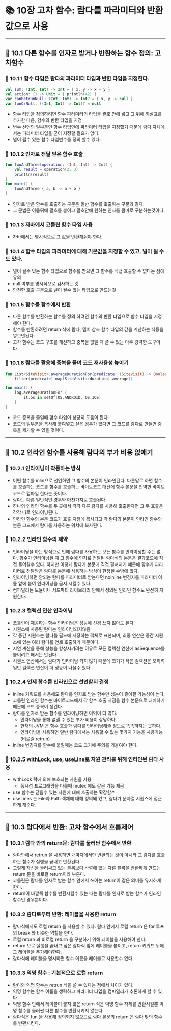 # 📚 10장 고차 함수: 람다를 파라미터와 반환값으로 사용

___

## 📖 10.1 다른 함수를 인자로 받거나 반환하는 함수 정의: 고차함수

### 🔖 10.1.1 함수 타입은 람다의 파라미터 타입과 반환 타입을 지정한다.

```kotlin
val sum: (Int, Int) -> Int = { x, y -> x + y }
val action: () -> Unit = { println(42) }
var canRetrunNull: (Int, Int) -> Int? = { x, y -> null }
var funOrNull: ((Int, Int) -> Int)? = null
```

- 함수 타입을 정의하려면 함수 파라미터의 타입을 괄호 안에 넣고 그 뒤에 화살표를 추가한 다음, 함수의 반환 타입을 지정
- 변수 선언의 일부분인 함수 타입안에 파라미터 타입을 지정했기 때문에 람다 자체에서는 파라미터 타입을 굳이 지정할 필요가 없다.
- 널이 될수 있는 함수 타입변수를 정의 할수 있다.

### 🔖 10.1.2 인자로 전달 받은 함수 호출

```kotlin
fun twoAndThree(operation: (Int, Int) -> Int) {
    val result = operation(2, 3)
    println(result)
}
fun main() {
    twoAndThree { a, b -> a + b }
}
```

- 인자로 받은 함수를 호출하는 구문은 일반 함수를 호출하는 구문과 같다.
- 그 문법은 이름뒤에 괄호를 붙이고 괄호안에 원하는 인자를 콤마로 구분하는것이다.

### 🔖 10.1.3 자바에서 코틀린 함수 타입 사용

- 자바에서는 명시적으로 그 값을 반환해줘야 한다.

### 🔖 10.1.4 함수 타입의 파라미터에 대해 기본값을 지정할 수 있고, 널이 될 수도 있다.

- 널이 될수 있는 함수 타입으로 함수를 받으면 그 함수를 직접 호출할 수 없다는 점에 유의
- null 여부를 명시적으로 검사하는 것
- 안전한 호출 구문으로 널이 될수 없는 타입으로 만드는것

### 🔖 10.1.5 함수를 함수에서 반환

- 다른 함수를 반환하는 함수를 정의 하려면 함수의 반환 타입으로 함수 타입을 지정해야 한다.
- 함수를 반환하려면 return 식에 람다, 멤버 참조 함수 타입의 값을 계산하는 식등을 넣으면된다.
- 고차 함수는 코드 구조를 개선하고 중복을 없앨 때 쓸 수 있는 아주 강력한 도구이다.

### 🔖 10.1.6 람다를 활용해 중복을 줄여 코드 재사용성 높이기

```kotlin
fun List<SiteVisit>.averageDurationFor(predicate: (SiteVisit) -> Boolean) =
    filter(predicate).map(SiteVisit::duration).average()

fun main() {
    log.averageUrationFor {
        it.os in setOf(OS.ANDROID, OS.IOS)
    }
}
```

- 코드 중복을 줄일때 함수 타입이 상당히 도움이 된다.
- 코드의 일부분을 복사해 붙여넣고 싶은 경우가 있다면 그 코드를 람다로 만들면 중복을 제거할 수 있을 것이다.

___

## 📖 10.2 인라인 함수를 사용해 람다의 부가 비용 없애기

### 🔖 10.2.1 인라이닝이 작동하는 방식

- 어떤 함수를 inlin으로 선언하면 그 함수의 본문이 인라인된다. 다른말로 하면 함수를 호출하는 코드를 함수를 호출하는 바이트코드
  대신에 함수 본문을 번역한 바이트코드로 컴파일 한다는 뜻이다.
- 람다는 다른 일반적인 경우와 마찬가지로 호출된다.
- 하나의 인라인 함수를 두 곳에서 각각 다른 람다를 사용해 호출한다면 그 두 호출은 각각 따로 인라이닝된다.
- 인라인 함수의 본문 코드가 호출 지점에 복사되고 각 람다의 본문이 인라인 함수의 본문 코드에서 람다를 사용하는 위치에 복사된다.

### 🔖 10.2.2 인라인 함수의 제약

- 인라이닝을 하는 방식으로 인해 람다를 사용하는 모든 함수를 인라이닝할 수는 없다. 함수가 인라이닝될 때 그 함수에 인자로 전달된
  람다식의 본문은 결과코드에 직접 들어갈수 있다. 하지만 이렇게 람다가 본문에 직접 펼쳐지기 떄문에 함수가 파라미터로 전달받은 람다를 본문에
  사용하는 방식이 한정될 수밖에 없다.
- 인라이닝하면 안되는 람다를 파라미터로 받는다면 noinline 변경자를 파라미터 이름 앞에 붙여 인라이닝을 금지 시킬수 있다.
- 컴파일러는 모듈이나 서드파티 라이브러리 안에서 정의된 인라인 함수도 완전히 지원한다.

### 🔖 10.2.3 컬렉션 연산 인라이닝

- 코틀린이 제공하는 함수 인라이닝은 성능에 신경 쓰지 않아도 된다.
- 시퀀스에 사용된 람다는 인라이닝되지않음
- 각 중간 시퀀스는 람다를 필드에 저장하는 객체로 표현되며, 최종 연산은 중간 시퀀스에 있는 여러 람다를 연쇄 호출하기 때문이다.
- 지연 계산을 통해 성능을 향상시키려는 이유로 모든 컬렉션 연산에 asSequence를 붙이려고 해서는 안된다.
- 시퀀스 연산에서는 람다가 인라이닝 되지 않기 때문에 크기가 작은 컬렉션은 오히려 일반 컬렉션 연산이 더 성능이 나을수 있다.

### 🔖 10.2.4 언제 함수를 인라인으로 선언할지 결정

- inline 키워드를 사용해도 람다를 인자로 받는 함수만 성능이 좋아질 가능성이 높다.
- 코틀린 인라인 함수는 바이트코드에서 각 함수 호출 지점을 함수 본문으로 대치하기 때문에 코드 중복이 생긴다.
- 람다를 인자로 받는 함수를 인라이닝하면 이익이 더 많다.
    - 인라이닝을 통해 없앨 수 있는 부가 비용이 상당하다.
    - 현재의 JVM 은 함수 호출과 람다를 인라이닝해줄 정도로 똑똑하지는 못하다.
    - 인라이닝을 사용하면 일반 람다에서는 사용할 수 없는 몇가지 기능을 사용가능 (비로컬 retrun)
- inline 변경자를 함수에 붙일때는 코드 크기에 주의를 기울여야 한다.

### 🔖 10.2.5 withLock, use, useLine로 자원 관리를 위해 인라인된 람다 사용

- withLock 락에 의해 보호되는 자원을 사용
    - 동시성 프로그래밍을 다룰때 mutex 에도 같은 기능 제공
- use 함수는 닫을수 있는 자원에 대해 호출하는 확장함수
- useLines 는 File과 Path 객체에 대해 정의돼 있고, 람다가 문자열 시퀀스에 접근하게 해준다.

___

## 📖 10.3 람다에서 반환: 고차 함수에서 흐름제어

### 🔖 10.3.1 람다 안의 return문: 람다를 둘러싼 함수에서 반환

- 람다안에서 retrun 을 사용하면 ㄹ마다에서만 반환되는 것이 아니라 그 람다를 호출하는 함수가 실행을 끝내고 반환된다.
- 그렇게 자신을 둘러싸고 있는 블록보다 바깥에 있는 다른 블록을 반환하게 만드는 return 문을 비로컬 return이라 부른다.
- 코틀린은 람다를 인자로 받는 함수 안에서 쓰이는 return이 같은 의미를 유지하게 한다.
- return이 바깥쪽 함수를 반환시킬수 있는 때는 람다를 인자로 받는 함수가 인라인 함수인 경우뿐이다.

### 🔖 10.3.2 람다로부터 반환: 레이블을 사용한 return

- 람다식에서도 로컬 return 을 사용할 수 있다. 람다 안에서 로컬 return 은 for 루프의 break 와 비슷한 역할을 한다.
- 로컬 return 과 비로컬 return 을 구분하기 위해 레이블을 사용해야 한다.
- return 으로 실행을 끝내고 싶은 람다식 앞에 레이블을 붙이고, return 키워드 뒤에 그 레이블을 추가해야한다.
- 람다식에 레이블을 명시하면 함수 이름을 레이블로 사용할수 없다

### 🔖 10.3.3 익명 함수 : 기본적으로 로컬 return

- 람다와 익명 함수는 retrun 식을 쓸 수 있다는 점에서 차이가 있다.
- 익명 함수는 함수 이름을 생략하고 파라미터 타입을 컴파일러가 추론하게 할 수 있다
- 익명 함수 안에서 레이블이 붙지 않은 return 식은 익명 함수 자체를 반환시킬뿐 익명 함수를 둘러싼 다른 함수를 반환시키지 않는다.
- 람다식은 fun 을 사용해 정의되지 않으므로 람다 본문의 return 은 람다 밖의 함수를 반환시킨다.







